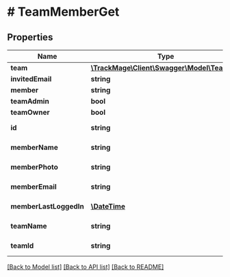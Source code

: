 # # TeamMemberGet

## Properties

Name | Type | Description | Notes
------------ | ------------- | ------------- | -------------
**team** | [**\TrackMage\Client\Swagger\Model\TeamGet**](TeamGet.md) |  | [optional] 
**invitedEmail** | **string** |  | [optional] 
**member** | **string** |  | [optional] 
**teamAdmin** | **bool** |  | [optional] 
**teamOwner** | **bool** |  | [optional] 
**id** | **string** |  | [optional] [readonly] 
**memberName** | **string** |  | [optional] [readonly] 
**memberPhoto** | **string** |  | [optional] [readonly] 
**memberEmail** | **string** |  | [optional] [readonly] 
**memberLastLoggedIn** | [**\DateTime**](\DateTime.md) |  | [optional] [readonly] 
**teamName** | **string** |  | [optional] [readonly] 
**teamId** | **string** |  | [optional] [readonly] 

[[Back to Model list]](../../README.md#documentation-for-models) [[Back to API list]](../../README.md#documentation-for-api-endpoints) [[Back to README]](../../README.md)


